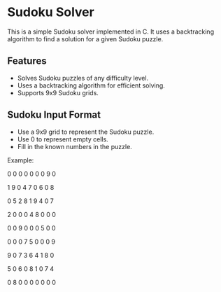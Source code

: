 # Sudoku Solver

This is a simple Sudoku solver implemented in C. It uses a backtracking algorithm to find a solution for a given Sudoku puzzle.

## Features

- Solves Sudoku puzzles of any difficulty level.
- Uses a backtracking algorithm for efficient solving.
- Supports 9x9 Sudoku grids.

## Sudoku Input Format
- Use a 9x9 grid to represent the Sudoku puzzle.
- Use 0 to represent empty cells.
- Fill in the known numbers in the puzzle.

Example:

0 0 0 0 0 0 0 9 0

1 9 0 4 7 0 6 0 8

0 5 2 8 1 9 4 0 7

2 0 0 0 4 8 0 0 0

0 0 9 0 0 0 5 0 0

0 0 0 7 5 0 0 0 9

9 0 7 3 6 4 1 8 0

5 0 6 0 8 1 0 7 4

0 8 0 0 0 0 0 0 0
